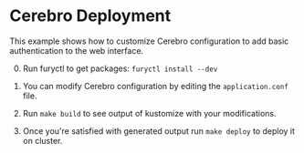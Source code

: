 # Cerebro Deployment

This example shows how to customize Cerebro configuration to add basic
authentication to the web interface.

0. Run furyctl to get packages: `furyctl install --dev`

1. You can modify Cerebro configuration by editing the `application.conf` file.

2. Run `make build` to see output of kustomize with your modifications.

3. Once you're satisfied with generated output run `make deploy` to deploy it on cluster.
